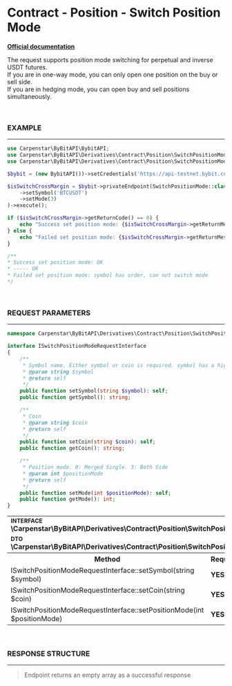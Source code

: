# Contract - Position - Switch Position Mode
<b>[Official documentation](https://bybit-exchange.github.io/docs/derivatives/contract/position-mode)</b>
<p>The request supports position mode switching for perpetual and inverse USDT futures. <br />
If you are in one-way mode, you can only open one position on the buy or sell side. <br />
If you are in hedging mode, you can open buy and sell positions simultaneously.</p>

<br />

<h3 align="left" width="100%"><b>EXAMPLE</b></h3>

---

````php
use Carpenstar\ByBitAPI\BybitAPI;
use Carpenstar\ByBitAPI\Derivatives\Contract\Position\SwitchPositionMode\Request\SwitchPositionModeRequest;
use Carpenstar\ByBitAPI\Derivatives\Contract\Position\SwitchPositionMode\SwitchPositionMode;

$bybit = (new BybitAPI())->setCredentials('https://api-testnet.bybit.com', 'apiKey', 'apiSecret');

$isSwitchCrossMargin = $bybit->privateEndpoint(SwitchPositionMode::class, (new SwitchPositionModeRequest())
    ->setSymbol('BTCUSDT')
    ->setMode(3)
)->execute();

if ($isSwitchCrossMargin->getReturnCode() == 0) {
    echo "Success set position mode: {$isSwitchCrossMargin->getReturnMessage()}\n";
} else {
    echo "Failed set position mode: {$isSwitchCrossMargin->getReturnMessage()}\n";
}

/**
* Success set position mode: OK
* ----- OR
* Failed set position mode: symbol has order, can not switch mode
*/
````

<br />

<h3 align="left" width="100%"><b>REQUEST PARAMETERS</b></h3>

---

```php
namespace Carpenstar\ByBitAPI\Derivatives\Contract\Position\SwitchPositionMode\Interfaces;

interface ISwitchPositionModeRequestInterface
{
    /**
     * Symbol name. Either symbol or coin is required. symbol has a higher priority
     * @param string $symbol
     * @return self
     */
    public function setSymbol(string $symbol): self;
    public function getSymbol(): string;

    /**
     * Coin
     * @param string $coin
     * @return self
     */
    public function setCoin(string $coin): self;
    public function getCoin(): string;

    /**
     * Position mode. 0: Merged Single. 3: Both Side
     * @param int $positionMode
     * @return self
     */
    public function setMode(int $positionMode): self;
    public function getMode(): int;
}
```

<table style="width: 100%">
   <tr>
     <td colspan="3" style="text-align: left">
        <sup><b>INTERFACE</b></sup> <br />
       <b>\Carpenstar\ByBitAPI\Derivatives\Contract\Position\SwitchPositionMode\Interfaces\ISwitchPositionModeRequestInterface::class</b>
     </td>
   </tr>
   <tr>
     <td colspan="3" style="text-align: left">
        <sup><b>DTO</b></sup> <br />
       <b>\Carpenstar\ByBitAPI\Derivatives\Contract\Position\SwitchPositionMode\Request\SwitchPositionModeRequest::class</b>
     </td>
   </tr>
   <tr>
     <th style="width: 45%; text-align: center">Method</th>
     <th style="width: 5%; text-align: center">Required</th>
     <th style="width: 50%; text-align: center">Description</th>
   </tr>
   <tr>
     <td>ISwitchPositionModeRequestInterface::setSymbol(string $symbol)</td>
     <td><b>YES</b></td>
     <td>Trading pair</td>
   </tr>
   <tr>
     <td>ISwitchPositionModeRequestInterface::setCoin(string $coin)</td>
     <td><b>YES</b></td>
     <td> Coin </td>
   </tr>
   <tr>
     <td>ISwitchPositionModeRequestInterface::setPositionMode(int $positionMode)</td>
     <td><b>YES</b></td>
     <td> Position mode. 0: Merged Single. 3: Both Side </td>
   </tr>
</table>

<br />

<h3 align="left" width="100%"><b>RESPONSE STRUCTURE</b></h3>

---

> Endpoint returns an empty array as a successful response
